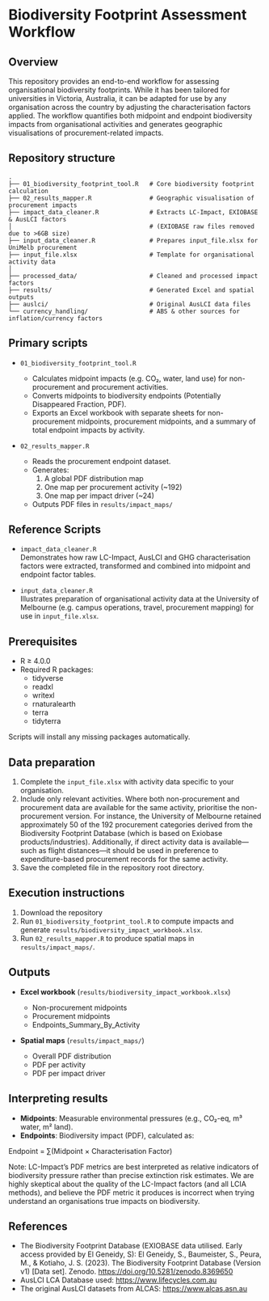 # Biodiversity Footprint Assessment Workflow

## Overview

This repository provides an end-to-end workflow for assessing organisational biodiversity footprints. While it has been tailored for universities in Victoria, Australia, it can be adapted for use by any organisation across the country by adjusting the characterisation factors applied. The workflow quantifies both midpoint and endpoint biodiversity impacts from organisational activities and generates geographic visualisations of procurement-related impacts.

## Repository structure
```text
.
├── 01_biodiversity_footprint_tool.R   # Core biodiversity footprint calculation
├── 02_results_mapper.R                # Geographic visualisation of procurement impacts
├── impact_data_cleaner.R              # Extracts LC-Impact, EXIOBASE & AusLCI factors
│                                      # (EXIOBASE raw files removed due to >6GB size)
├── input_data_cleaner.R               # Prepares input_file.xlsx for UniMelb procurement
├── input_file.xlsx                    # Template for organisational activity data
│
├── processed_data/                    # Cleaned and processed impact factors
├── results/                           # Generated Excel and spatial outputs
├── auslci/                            # Original AusLCI data files
└── currency_handling/                 # ABS & other sources for inflation/currency factors
```

## Primary scripts

- `01_biodiversity_footprint_tool.R`  
  - Calculates midpoint impacts (e.g. CO₂, water, land use) for non-procurement and procurement activities.  
  - Converts midpoints to biodiversity endpoints (Potentially Disappeared Fraction, PDF).  
  - Exports an Excel workbook with separate sheets for non-procurement midpoints, procurement midpoints, and a summary of total endpoint impacts by activity.

- `02_results_mapper.R`  
  - Reads the procurement endpoint dataset.  
  - Generates:  
    1. A global PDF distribution map  
    2. One map per procurement activity (~192)
    3. One map per impact driver (~24)
  - Outputs PDF files in `results/impact_maps/`

## Reference Scripts

- `impact_data_cleaner.R`  
  Demonstrates how raw LC-Impact, AusLCI and GHG characterisation factors were extracted, transformed and combined into midpoint and endpoint factor tables.

- `input_data_cleaner.R`  
  Illustrates preparation of organisational activity data at the University of Melbourne (e.g. campus operations, travel, procurement mapping) for use in `input_file.xlsx`.

## Prerequisites

- R ≥ 4.0.0  
- Required R packages:  
  - tidyverse  
  - readxl  
  - writexl  
  - rnaturalearth  
  - terra  
  - tidyterra  

Scripts will install any missing packages automatically.

## Data preparation

1. Complete the `input_file.xlsx` with activity data specific to your organisation.  
2. Include only relevant activities. Where both non-procurement and procurement data are available for the same activity, prioritise the non-procurement version. For instance, the University of Melbourne retained approximately 50 of the 192 procurement categories derived from the Biodiversity Footprint Database (which is based on Exiobase products/industries). Additionally, if direct activity data is available—such as flight distances—it should be used in preference to expenditure-based procurement records for the same activity.  
3. Save the completed file in the repository root directory.

## Execution instructions

1. Download the repository
2. Run `01_biodiversity_footprint_tool.R` to compute impacts and generate `results/biodiversity_impact_workbook.xlsx`.  
3. Run `02_results_mapper.R` to produce spatial maps in `results/impact_maps/`.

## Outputs

- **Excel workbook** (`results/biodiversity_impact_workbook.xlsx`)  
  - Non-procurement midpoints  
  - Procurement midpoints  
  - Endpoints_Summary_By_Activity  

- **Spatial maps** (`results/impact_maps/`)  
  - Overall PDF distribution  
  - PDF per activity  
  - PDF per impact driver

## Interpreting results

- **Midpoints**: Measurable environmental pressures (e.g., CO₂-eq, m³ water, m² land).  
- **Endpoints**: Biodiversity impact (PDF), calculated as:  

Endpoint = ∑(Midpoint × Characterisation Factor)

Note: LC-Impact’s PDF metrics are best interpreted as relative indicators of biodiversity pressure rather than precise extinction risk estimates. We are highly skeptical about the quality of the LC-Impact factors (and all LCIA methods), and believe the PDF metric it produces is incorrect when trying understand an organisations true impacts on biodiversity. 

## References

- The Biodiversity Footprint Database (EXIOBASE data utilised. Early access provided by El Geneidy, S): El Geneidy, S., Baumeister, S., Peura, M., & Kotiaho, J. S. (2023). The Biodiversity Footprint Database (Version v1) [Data set]. Zenodo. https://doi.org/10.5281/zenodo.8369650  
- AusLCI LCA Database used: https://www.lifecycles.com.au  
- The original AusLCI datasets from ALCAS: https://www.alcas.asn.au

